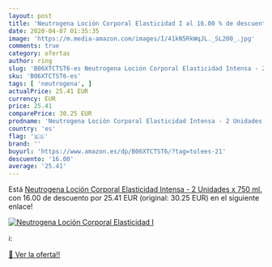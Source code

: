 ```yaml
---
layout: post
title: 'Neutrogena Loción Corporal Elasticidad I al 16.00 % de descuento'
date: 2020-04-07 01:35:35
image: 'https://m.media-amazon.com/images/I/41kN5RkWqJL._SL200_.jpg'
comments: true
category: ofertas
author: ring
slug: 'B06XTCTST6-es Neutrogena Loción Corporal Elasticidad Intensa - 2...'
sku: 'B06XTCTST6-es'
tags: [ 'neutrogena', ]
actualPrice: 25.41 EUR
currency: EUR
price: 25.41
comparePrice: 30.25 EUR
prodname: 'Neutrogena Loción Corporal Elasticidad Intensa - 2 Unidades x 750 ml.'
country: 'es'
flag: '🇪🇸'
brand: ''
buyurl: 'https://www.amazon.es/dp/B06XTCTST6/?tag=tolees-21'
descuento: '16.00'
average: '25.41'
---
```


Está [Neutrogena Loción Corporal Elasticidad Intensa - 2 Unidades x 750 ml.](https://www.amazon.es/dp/B06XTCTST6/?tag=tolees-21) con 16.00 de descuento por 25.41 EUR (original: 30.25 EUR) en el siguiente enlace!

[![Neutrogena Loción Corporal Elasticidad I](https://m.media-amazon.com/images/I/41kN5RkWqJL._SL200_.jpg)](https://www.amazon.es/dp/B06XTCTST6/?tag=tolees-21)

ℹ️:


[🛒 Ver la oferta!!](https://www.amazon.es/dp/B06XTCTST6/?tag=tolees-21)
